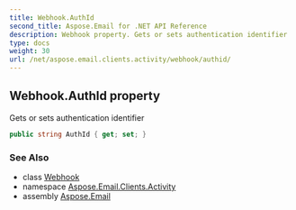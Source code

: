 ```yaml
---
title: Webhook.AuthId
second_title: Aspose.Email for .NET API Reference
description: Webhook property. Gets or sets authentication identifier
type: docs
weight: 30
url: /net/aspose.email.clients.activity/webhook/authid/
---
```

## Webhook.AuthId property

Gets or sets authentication identifier

```csharp
public string AuthId { get; set; }
```

### See Also

* class [Webhook](../)
* namespace [Aspose.Email.Clients.Activity](../../webhook/)
* assembly [Aspose.Email](../../../)



